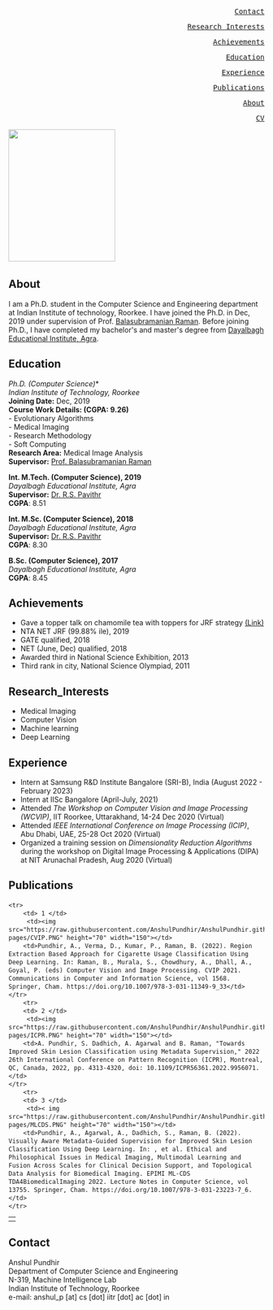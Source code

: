 <style>
body {
  background-image: url('https://image.freepik.com/free-vector/abstract-paper-hexagon-white-background_51543-213.jpg');
  background-repeat: no-repeat;
  background-attachment: fixed;
  background-size: cover;
}
</style>
<div>
  
  <a href="#contact" class="ui-btn ui-shadow ui-corner-all ui-btn-inline ui-mini" style="float:right"><pre>Contact</pre></a>
  
  <a href="#research_interests" class="ui-btn ui-shadow ui-corner-all ui-btn-inline ui-mini" style="float:right"><pre>Research_Interests</pre></a>
  
  <a href="#achievements" class="ui-btn ui-shadow ui-corner-all ui-btn-inline ui-mini" style="float:right"><pre>Achievements</pre></a>
  
  <a href="#education" class="ui-btn ui-shadow ui-corner-all ui-btn-inline ui-mini" style="float:right"><pre>Education</pre></a>
  
  <a href="#experience" class="ui-btn ui-shadow ui-corner-all ui-btn-inline ui-mini" style="float:right"><pre>Experience</pre></a>
  
  <a href="#publications" class="ui-btn ui-shadow ui-corner-all ui-btn-inline ui-mini" style="float:right"><pre>Publications</pre></a>
  
  <a href="#about" class="ui-btn ui-shadow ui-corner-all ui-btn-inline ui-mini" style="float:right"><pre>About</pre></a>
  
  <a href="https://github.com/AnshulPundhir/AnshulPundhir.github.io/blob/gh-pages/cv.pdf" target="cv.pdf" style="float:right"><pre>CV</pre></a>
  
  
  
</div>

<img src="https://balarsgroup.github.io/Machine%20Vision%20Lab,%20IITR_files/21Anshul.jpg" width="210" height="260" />

## About

I am a Ph.D. student in the Computer Science and Engineering department at Indian Institute of technology, Roorkee. I have joined the Ph.D. in Dec, 2019 under supervision of Prof. [Balasubramanian Raman](https://balarsgroup.github.io/). Before joining Ph.D., I have completed my bachelor's and master's degree from [Dayalbagh Educational Institute, Agra](https://www.dei.ac.in/dei/).  

## Education

**Ph.D.* (Computer Science)**\
_Indian Institute of Technology, Roorkee_\
**Joining Date:** Dec, 2019\
**Course Work Details: (CGPA: 9.26)** \
    - Evolutionary Algorithms  \
    - Medical Imaging          \
    - Research Methodology     \
    - Soft Computing           \
**Research Area:** Medical Image Analysis \
**Supervisor:** [Prof. Balasubramanian Raman](https://balarsgroup.github.io/)

**Int. M.Tech. (Computer Science), 2019**\
_Dayalbagh Educational Institute, Agra_ \
**Supervisor:** [Dr. R.S. Pavithr](https://www.dei.ac.in/dei/science/index.php/phy-faculty/90-physicsfaculty/159-mr-r-s-pavithr) \
**CGPA**: 8.51

**Int. M.Sc. (Computer Science), 2018**\
_Dayalbagh Educational Institute, Agra_\
**Supervisor:** [Dr. R.S. Pavithr](https://www.dei.ac.in/dei/science/index.php/phy-faculty/90-physicsfaculty/159-mr-r-s-pavithr) \
**CGPA**: 8.30

**B.Sc. (Computer Science), 2017**\
_Dayalbagh Educational Institute, Agra_\
**CGPA**: 8.45

## Achievements
   - Gave a topper talk on chamomile tea with toppers for JRF strategy [(Link)](https://youtu.be/Uv5tegbd3Vs) 
   - NTA NET JRF (99.88% ile), 2019
   - GATE qualified, 2018
   - NET (June, Dec) qualified, 2018
   - Awarded third in National Science Exhibition, 2013
   - Third rank in city, National Science Olympiad, 2011
 
## Research_Interests
   - Medical Imaging
   - Computer Vision 
   - Machine learning  
   - Deep Learning

## Experience
   - Intern at Samsung R&D Institute Bangalore (SRI-B), India (August 2022 - February 2023)
   - Intern at IISc Bangalore (April-July, 2021) 
   - Attended *The Workshop on Computer Vision and Image Processing (WCVIP)*, IIT Roorkee, Uttarakhand, 14-24 Dec 2020 (Virtual) 
   - Attended *IEEE International Conference on Image Processing (ICIP)*, Abu Dhabi, UAE, 25-28 Oct 2020 (Virtual)
   - Organized a training session on *Dimensionality Reduction Algorithms* during the workshop on Digital Image Processing & Applications (DIPA) at NIT Arunachal Pradesh, Aug 2020 (Virtual)
   
## Publications
<table border="0" style="width:100%>
  <tr>
    <th></th>
    <th style="width:40%"></th>
    <th></th>
  </tr>
                         
    <tr>
        <td> 1 </td>
         <td><img src="https://raw.githubusercontent.com/AnshulPundhir/AnshulPundhir.github.io/gh-pages/CVIP.PNG" height="70" width="150"></td>
        <td>Pundhir, A., Verma, D., Kumar, P., Raman, B. (2022). Region Extraction Based Approach for Cigarette Usage Classification Using Deep Learning. In: Raman, B., Murala, S., Chowdhury, A., Dhall, A., Goyal, P. (eds) Computer Vision and Image Processing. CVIP 2021. Communications in Computer and Information Science, vol 1568. Springer, Cham. https://doi.org/10.1007/978-3-031-11349-9_33</td>
    </tr>
        <tr>
        <td> 2 </td>
         <td><img src="https://raw.githubusercontent.com/AnshulPundhir/AnshulPundhir.github.io/gh-pages/ICPR.PNG" height="70" width="150"></td>
        <td>A. Pundhir, S. Dadhich, A. Agarwal and B. Raman, "Towards Improved Skin Lesion Classification using Metadata Supervision," 2022 26th International Conference on Pattern Recognition (ICPR), Montreal, QC, Canada, 2022, pp. 4313-4320, doi: 10.1109/ICPR56361.2022.9956071.</td>
    </tr>
        <tr>
        <td> 3 </td>
         <td>< img src="https://raw.githubusercontent.com/AnshulPundhir/AnshulPundhir.github.io/gh-pages/MLCDS.PNG" height="70" width="150"></td>
        <td>Pundhir, A., Agarwal, A., Dadhich, S., Raman, B. (2022). Visually Aware Metadata-Guided Supervision for Improved Skin Lesion Classification Using Deep Learning. In: , et al. Ethical and Philosophical Issues in Medical Imaging, Multimodal Learning and Fusion Across Scales for Clinical Decision Support, and Topological Data Analysis for Biomedical Imaging. EPIMI ML-CDS TDA4BiomedicalImaging 2022. Lecture Notes in Computer Science, vol 13755. Springer, Cham. https://doi.org/10.1007/978-3-031-23223-7_6.</td>
    </tr>
</table>


##   Contact
Anshul Pundhir \
Department of Computer Science and Engineering\
N-319, Machine Intelligence Lab\
Indian Institute of Technology, Roorkee\
e-mail: anshul_p [at] cs [dot] iitr [dot] ac [dot] in

   
